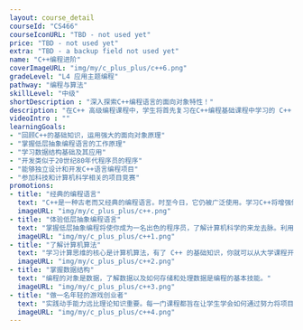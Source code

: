 ```yaml
---
layout: course_detail
courseId: "CS466"
courseIconURL: "TBD - not used yet"
price: "TBD - not used yet"
extra: "TBD - a backup field not used yet"
name: "C++编程进阶"
coverImageURL: "img/my/c_plus_plus/c++6.png"
gradeLevel: "L4 应用主题编程"
pathway: "编程与算法"
skillLevel: "中级"
shortDescription : "深入探索C++编程语言的面向对象特性！"
description: "在C++ 高级编程课程中，学生将首先复习在C++编程基础课程中学习的 C++ 基本概念，然后深入学习面向对象编程，使用结构体、向量和类。无论同学是编程初学者还是已有一定编程经验，本课程都将为同学提供深入学习C++面向对象编程的机会，让同学能够在软件开发领域更加自信地前行。"
videoIntro : ""
learningGoals:
- "回顾C++的基础知识，运用强大的面向对象原理"
- "掌握低层抽象编程语言的工作原理"
- "学习数据结构基础及其应用"
- "开发类似于20世纪80年代程序员的程序"
- "能够独立设计和开发C++语言编程项目"
- "参加科技和计算机科学相关的项目竞赛"
promotions:
- title: "经典的编程语言"
  text: "C++是一种古老而又经典的编程语言。时至今日，它仍被广泛使用。学习C++将增强你学习其他语言所需的理解力。"
  imageURL: "img/my/c_plus_plus/c++.png"
- title: "体验低层抽象编程语言"
  text: "掌握低层抽象编程将使你成为一名出色的程序员，了解计算机科学的来龙去脉。利用从C++中学习到的知识，您可以将其应用到Python和Java等高级抽象语言中。"
  imageURL: "img/my/c_plus_plus/c++1.png"
- title: "了解计算机算法"
  text: "学习计算思维的核心是计算机算法，有了 C++ 的基础知识，你就可以从大学课程开始学习算法。"
  imageURL: "img/my/c_plus_plus/c++2.png"
- title: "掌握数据结构"
  text: "编程的对象是数据，了解数据以及如何存储和处理数据是编程的基本技能。"
  imageURL: "img/my/c_plus_plus/c++3.png"
- title: "做一名年轻的游戏创业者"
  text: "实践动手能力远比理论知识重要。每一门课程都旨在让学生学会如何通过努力将项目创意变为现实。在这些挑战中，年轻的小企业家们得到了锻炼。"
  imageURL: "img/my/c_plus_plus/c++4.png"
---
```

